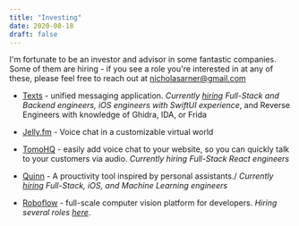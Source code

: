 ```yaml
---
title: "Investing"
date: 2020-08-18
draft: false
---
```


I'm fortunate to be an investor and advisor in some fantastic companies. Some of them are hiring - if you see a role you're interested in at any of these, please feel free to reach out at nicholasarner@gmail.com

* [Texts](http://texts.com)  - unified messaging application. *Currently [hiring](https://texts.com/jobs) Full-Stack and Backend engineers, iOS engineers with SwiftUI experience*, and Reverse Engineers with knowledge of Ghidra, IDA, or Frida
* [Jelly.fm](https://www.jelly.fm) - Voice chat in a customizable virtual world
* [TomoHQ](https://www.tomohq.com) - easily add voice chat to your website, so you can quickly talk to your customers via audio. *Currently hiring Full-Stack React engineers*
* [Quinn](https://www.usequinn.com) - A prouctivity tool inspired by personal assistants./ *Currently [hiring](https://apply.workable.com/usequinn/) Full-Stack, iOS, and Machine Learning engineers*

* [Roboflow](https://roboflow.com) - full-scale computer vision platform for developers. *Hiring several roles [here](https://roboflow.com/careers)*.


